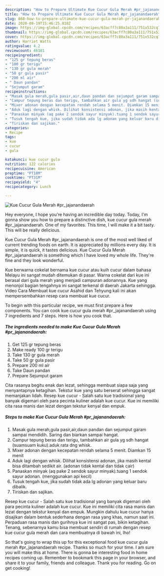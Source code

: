 ```yaml
---
description: "How to Prepare Ultimate Kue Cucur Gula Merah #pr_jajanandaerah"
title: "How to Prepare Ultimate Kue Cucur Gula Merah #pr_jajanandaerah"
slug: 860-how-to-prepare-ultimate-kue-cucur-gula-merah-pr-jajanandaerah
date: 2020-09-19T15:46:25.818Z
image: https://img-global.cpcdn.com/recipes/63acff7c80a3a111/751x532cq70/kue-cucur-gula-merah-pr_jajanandaerah-foto-resep-utama.jpg
thumbnail: https://img-global.cpcdn.com/recipes/63acff7c80a3a111/751x532cq70/kue-cucur-gula-merah-pr_jajanandaerah-foto-resep-utama.jpg
cover: https://img-global.cpcdn.com/recipes/63acff7c80a3a111/751x532cq70/kue-cucur-gula-merah-pr_jajanandaerah-foto-resep-utama.jpg
author: Harriet Watts
ratingvalue: 4.2
reviewcount: 46181
recipeingredient:
- "125 gr tepung beras"
- "100 gr terigu"
- "130 gr gula merah"
- "50 gr gula pasir"
- "200 ml air"
- " Daun pandan"
- "Sejumput garam"
recipeinstructions:
- "Masak gula merah,gula pasir,air,daun pandan dan sejumput garam sampai mendidih. Saring dan biarkan sampai hangat."
- "Campur tepung beras dan terigu, tambahkan air gula yg sdh hangat (suamsuam kuku).aduk rata dng whisk."
- "Mixer adonan dengan kecepatan rendah selama 5 menit. Diamkan 15 menit"
- "Aduk lagi dengan whisk. Dilihat konsistensi adonan, jika masih kental bisa ditambah sedikit air. (adonan tidak kental dan tidak cair)"
- "Panaskan minyak (aq pake 2 sendok sayur minyak).tuang 1 sendok sayur adonan. (menggunakan api kecil)"
- "Tusuk tengah kue, jika sudah tidak ada lg adonan yang keluar baru dibalik."
- "Tiriskan dan sajikan."
categories:
- Recipe
tags:
- kue
- cucur
- gula

katakunci: kue cucur gula 
nutrition: 122 calories
recipecuisine: American
preptime: "PT18M"
cooktime: "PT31M"
recipeyield: "4"
recipecategory: Lunch

---
```



![Kue Cucur Gula Merah #pr_jajanandaerah](https://img-global.cpcdn.com/recipes/63acff7c80a3a111/751x532cq70/kue-cucur-gula-merah-pr_jajanandaerah-foto-resep-utama.jpg)

Hey everyone, I hope you're having an incredible day today. Today, I'm gonna show you how to prepare a distinctive dish, kue cucur gula merah #pr_jajanandaerah. One of my favorites. This time, I will make it a bit tasty. This will be really delicious.

Kue Cucur Gula Merah #pr_jajanandaerah is one of the most well liked of current trending foods on earth. It is appreciated by millions every day. It is simple, it is quick, it tastes delicious. Kue Cucur Gula Merah #pr_jajanandaerah is something which I have loved my whole life. They're fine and they look wonderful.

Kue berwarna cokelat bernama kue cucur atau kuih cucur dalam bahasa Melayu ini sangat mudah ditemukan di pasar. Warna cokelat dari kue ini berasal dari gula merah yang menjadi campuran adonannya. Kue yang menonjol bagian tengahnya ini sangat terkenal di daerah Jakarta sehingga. Video Cara Membuat kue cucur Asahid dan Tehyung kali ini akan mempersembahkan resep cara membuat kue cucur.


To begin with this particular recipe, we must first prepare a few components. You can cook kue cucur gula merah #pr_jajanandaerah using 7 ingredients and 7 steps. Here is how you cook that.

<!--inarticleads1-->

##### The ingredients needed to make Kue Cucur Gula Merah #pr_jajanandaerah:

1. Get 125 gr tepung beras
1. Make ready 100 gr terigu
1. Take 130 gr gula merah
1. Take 50 gr gula pasir
1. Prepare 200 ml air
1. Take  Daun pandan
1. Prepare Sejumput garam


Cita rasanya begitu enak dan lezat, sehingga membuat siapa saja yang menyantapnya ketagihan. Tekstur kue yang satu berserat sehingga sangat memanjakan lidah. Resep kue cucur - Salah satu kue tradisional yang banyak digemari oleh para pecinta kuliner adalah kue cucur. Kue ini memiliki cita rasa manis dan lezat dengan tekstur kenyal dan empuk. 

<!--inarticleads2-->

##### Steps to make Kue Cucur Gula Merah #pr_jajanandaerah:

1. Masak gula merah,gula pasir,air,daun pandan dan sejumput garam sampai mendidih. Saring dan biarkan sampai hangat.
1. Campur tepung beras dan terigu, tambahkan air gula yg sdh hangat (suamsuam kuku).aduk rata dng whisk.
1. Mixer adonan dengan kecepatan rendah selama 5 menit. Diamkan 15 menit
1. Aduk lagi dengan whisk. Dilihat konsistensi adonan, jika masih kental bisa ditambah sedikit air. (adonan tidak kental dan tidak cair)
1. Panaskan minyak (aq pake 2 sendok sayur minyak).tuang 1 sendok sayur adonan. (menggunakan api kecil)
1. Tusuk tengah kue, jika sudah tidak ada lg adonan yang keluar baru dibalik.
1. Tiriskan dan sajikan.


Resep kue cucur - Salah satu kue tradisional yang banyak digemari oleh para pecinta kuliner adalah kue cucur. Kue ini memiliki cita rasa manis dan lezat dengan tekstur kenyal dan empuk. Mungkin dahulu kue cucur hanya disajikan dalam bentuk sederhana dengan rasa yang khas, namun saat ini. Perpaduan rasa manis dan gurihnya kue ini sangat pas, bikin ketagihan. Tenang, sebenarnya kamu bisa membuat sendiri di rumah dengan resep kue cucur gula merah dan cara membuatnya di bawah ini, lho! 

So that's going to wrap this up for this exceptional food kue cucur gula merah #pr_jajanandaerah recipe. Thanks so much for your time. I am sure you will make this at home. There is gonna be interesting food in home recipes coming up. Remember to bookmark this page in your browser, and share it to your family, friends and colleague. Thank you for reading. Go on get cooking!
